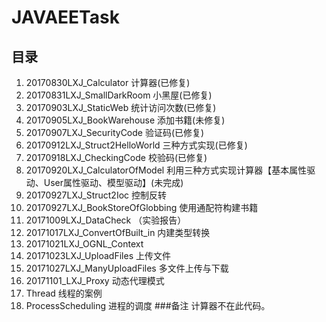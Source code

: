 # JAVAEETask

## 目录
1. 20170830LXJ_Calculator 计算器(已修复)
2. 20170831LXJ_SmallDarkRoom 小黑屋(已修复)
3. 20170903LXJ_StaticWeb 统计访问次数(已修复)
4. 20170905LXJ_BookWarehouse 添加书籍(未修复)
5. 20170907LXJ_SecurityCode 验证码(已修复)
6. 20170912LXJ_Struct2HelloWorld 三种方式实现(已修复)
7. 20170918LXJ_CheckingCode 校验码(已修复)
8. 20170920LXJ_CalculatorOfModel 利用三种方式实现计算器【基本属性驱动、User属性驱动、模型驱动】(未完成)
9. 20170927LXJ_Struct2Ioc 控制反转 
10. 20170927LXJ_BookStoreOfGlobbing 使用通配符构建书籍 
11. 20171009LXJ_DataCheck （实验报告）
12. 20171017LXJ_ConvertOfBuilt_in 内建类型转换
13. 20171021LXJ_OGNL_Context 
14. 20171023LXJ_UploadFiles 上传文件
15. 20171027LXJ_ManyUploadFiles 多文件上传与下载
16. 20171101_LXJ_Proxy 动态代理模式
17. Thread 线程的案例
18. ProcessScheduling 进程的调度
###备注
计算器不在此代码。
